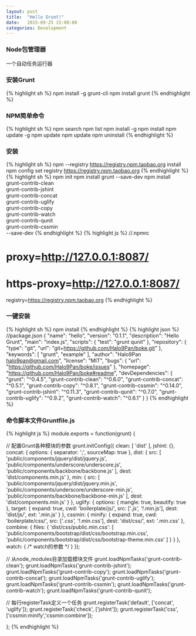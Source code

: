 ```yaml
---
layout: post
title:  "Hello Grunt!"
date:   2015-09-25 15:00:00
categories: Development
---
```


### Node包管理器
一个自动任务运行器

### 安装Grunt
{% highlight sh %}
npm install -g grunt-cli
npm install grunt
{% endhighlight %}

### NPM简单命令
{% highlight sh %}
npm search <word>
npm list
npm install -g <package>
npm install <package>
npm update -g
npm update
npm update <package>
npm uninstall <package>
{% endhighlight %}

### 安装
{% highlight sh %}
npm --registry https://registry.npm.taobao.org install <package>
npm config set registry https://registry.npm.taobao.org
{% endhighlight %}
{% highlight sh %}
npm init
npm install grunt --save-dev
npm install \
grunt-contrib-clean\
grunt-contrib-jshint \
grunt-contrib-concat \
grunt-contrib-uglify \
grunt-contrib-copy \
grunt-contrib-watch \
grunt-contrib-qunit \
grunt-contrib-cssmin \
--save-dev
{% endhighlight %}
{% highlight js %}
//.npmrc
# proxy=http://127.0.0.1:8087/
# https-proxy=http://127.0.0.1:8087/
registry=https://registry.npm.taobao.org
{% endhighlight %}

### 一键安装
{% highlight sh %}
npm install
{% endhighlight %}
{% highlight json %}
//package.json
{
  "name": "hello",
  "version": "0.1.1",
  "description": "Hello Grunt",
  "main": "index.js",
  "scripts": {
    "test": "grunt qunit"
  },
  "repository": {
    "type": "git",
    "url": "git+https://github.com/Halo9Pan/boke.git"
  },
  "keywords": [
    "grunt",
    "example"
  ],
  "author": "Halo9Pan <halo9pan@gmail.com>",
  "license": "MIT",
  "bugs": {
    "url": "https://github.com/Halo9Pan/boke/issues"
  },
  "homepage": "https://github.com/Halo9Pan/boke#readme",
  "devDependencies": {
    "grunt": "^0.4.5",
    "grunt-contrib-clean": "^0.6.0",
    "grunt-contrib-concat": "^0.5.1",
    "grunt-contrib-copy": "^0.8.1",
    "grunt-contrib-cssmin": "^0.14.0",
    "grunt-contrib-jshint": "^0.11.3",
    "grunt-contrib-qunit": "^0.7.0",
    "grunt-contrib-uglify": "^0.9.2",
    "grunt-contrib-watch": "^0.6.1"
  }
}
{% endhighlight %}

### 命令脚本文件Gruntfile.js
{% highlight js %}
module.exports = function(grunt) {

  // 配置Grunt各种模块的参数
  grunt.initConfig({
    clean: [
      'dist'
    ],
    jshint: {},
    concat: {
      options: {
        separator: ';',
        sourceMap: true
      },
      dist: {
        src: [
          'public/components/jquery/dist/jquery.js',
          'public/components/underscore/underscore.js',
          'public/components/backbone/backbone.js'
        ],
        dest: 'dist/components.min.js'
      },
      min: {
        src: [
          'public/components/jquery/dist/jquery.min.js',
          'public/components/underscore/underscore-min.js',
          'public/components/backbone/backbone-min.js'
        ],
        dest: 'dist/components.min.js'
      }
    },
    uglify: {
      options: {
        mangle: true,
        beautify: true
      },
      target: {
        expand: true,
        cwd: 'boilerplate/js/',
        src: ['*.js', '!*.min.js'],
        dest: 'dist/js/',
        ext: '.min.js'
      }
    },
    cssmin: {
      minify: {
        expand: true,
        cwd: 'boilerplate/css/',
        src: ['*.css', '!*.min.css'],
        dest: 'dist/css/',
        ext: '.min.css'
      },
      combine: {
        files: {
          'dist/css/public.min.css': [
            'public/components/bootstrap/dist/css/bootstrap.min.css',
            'public/components/bootstrap/dist/css/bootstrap-theme.min.css'
          ]
        }
      }
    },
    watch:  { /* watch的参数 */ }
  });

  // 从node_modules目录加载模块文件
  grunt.loadNpmTasks('grunt-contrib-clean');
  grunt.loadNpmTasks('grunt-contrib-jshint');
  grunt.loadNpmTasks('grunt-contrib-copy');
  grunt.loadNpmTasks('grunt-contrib-concat');
  grunt.loadNpmTasks('grunt-contrib-uglify');
  grunt.loadNpmTasks('grunt-contrib-cssmin');
  grunt.loadNpmTasks('grunt-contrib-watch');
  grunt.loadNpmTasks('grunt-contrib-qunit');

  // 每行registerTask定义一个任务
  grunt.registerTask('default', ['concat', 'uglify']);
  grunt.registerTask('check', ['jshint']);
  grunt.registerTask('css', ['cssmin:minify','cssmin:combine']);

};
{% endhighlight %}

